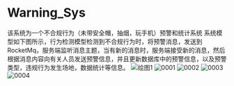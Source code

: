 # Warning_Sys
该系统为一个不合规行为（未带安全帽，抽烟，玩手机）预警和统计系统
系统模型如下图所示，行为检测模型检测到不合规行为时，将预警消息，发送到RocketMq，服务端监听消息主题，当有新的消息时，服务端接受新的消息，然后根据消息内容向有关人员发送预警信息，并且更新数据库中的预警信息，以及预警类型，违规行为发生场地，数据统计等信息。
![绘图1](https://github.com/codezjt/Warning_Sys/assets/60995778/205b55fd-7510-4a21-8137-b0006f0ad60a)
![0001](https://github.com/codezjt/Warning_Sys/assets/60995778/41ee7485-3697-4b64-b080-8ab575878d90)
![0002](https://github.com/codezjt/Warning_Sys/assets/60995778/786f2405-e55e-4d44-b7fb-ce2dea8e2e34)
![0003](https://github.com/codezjt/Warning_Sys/assets/60995778/1063d486-a6ef-473a-b3c8-de412e7ca185)
![0004](https://github.com/codezjt/Warning_Sys/assets/60995778/683e8a6c-3512-4929-806d-4682c73e7ab3)


